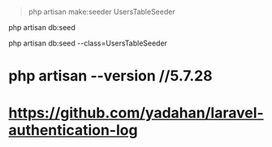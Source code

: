 
> php artisan make:seeder UsersTableSeeder

php artisan db:seed

php artisan db:seed --class=UsersTableSeeder


# php artisan --version  //5.7.28
#
# https://github.com/yadahan/laravel-authentication-log